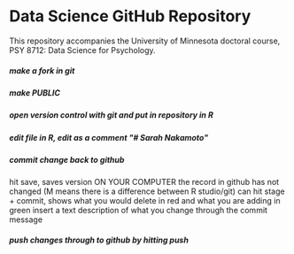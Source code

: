 # Data Science GitHub Repository

This repository accompanies the University of Minnesota doctoral course, PSY 8712: Data Science for Psychology.

##### make a fork in git
##### make PUBLIC
##### open version control with git and put in repository in R
##### edit file in R, edit as a comment "# Sarah Nakamoto"
##### commit change back to github
hit save, saves version ON YOUR COMPUTER
the record in github has not changed (M means there is a difference between R studio/git)
can hit stage + commit, shows what you would delete in red and what you are adding in green
insert a text description of what you change through the commit message
##### push changes through to github by hitting push
